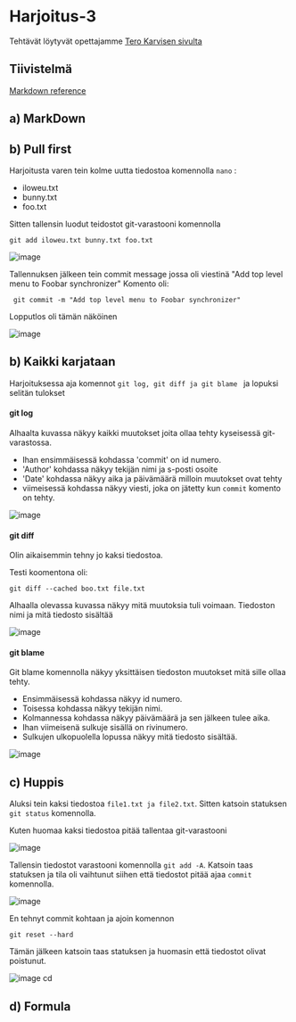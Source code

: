 # Harjoitus-3

Tehtävät löytyvät opettajamme [Tero Karvisen sivulta](https://terokarvinen.com/2021/configuration-management-systems-palvelinten-hallinta-ict4tn022-2021-autumn/#h3-versionhallinta)

## Tiivistelmä

[Markdown reference](https://commonmark.org/help/)



## a) MarkDown



## b) Pull first

Harjoitusta varen tein kolme uutta tiedostoa komennolla `nano` :

  * iloweu.txt
  * bunny.txt
  * foo.txt
 
Sitten tallensin luodut teidostot git-varastooni komennolla 
```
git add iloweu.txt bunny.txt foo.txt
```
![image](https://user-images.githubusercontent.com/93308960/142022361-dddcb200-444e-47e4-8c6c-6b826af4e483.png)


Tallennuksen jälkeen tein commit message jossa oli viestinä "Add top level menu to Foobar synchronizer"
Komento oli:
```
 git commit -m "Add top level menu to Foobar synchronizer"
```
Lopputlos oli tämän näköinen 

![image](https://user-images.githubusercontent.com/93308960/142022300-3f5fb920-c210-4a85-b0b1-388d886626d0.png)


## b) Kaikki karjataan

Harjoituksessa aja komennot `git log, git diff ja git blame ` ja lopuksi selitän tulokset

#### git log
Alhaalta kuvassa näkyy kaikki muutokset joita ollaa tehty kyseisessä git-varastossa.

* Ihan ensimmäisessä kohdassa 'commit' on id numero.
* 'Author' kohdassa näkyy tekijän nimi ja s-posti osoite
* 'Date' kohdassa näkyy aika ja päivämäärä milloin muutokset ovat tehty
* viimeisessä kohdassa näkyy viesti, joka on jätetty kun `commit` komento on tehty.

![image](https://user-images.githubusercontent.com/93308960/142026022-34e2f798-cc34-4e72-8d61-088c258cdc5d.png)


#### git diff

Olin aikaisemmin tehny jo kaksi tiedostoa.

Testi koomentona oli:

```
git diff --cached boo.txt file.txt
```

Alhaalla olevassa kuvassa näkyy mitä muutoksia tuli voimaan. Tiedoston nimi ja mitä tiedosto sisältää


![image](https://user-images.githubusercontent.com/93308960/142029831-dfff20eb-de36-46c8-9085-0088ddeed3ee.png)



#### git blame

Git blame komennolla näkyy yksittäisen tiedoston  muutokset mitä sille ollaa tehty.

* Ensimmäisessä kohdassa näkyy id numero.
* Toisessa kohdassa näkyy tekijän nimi.
* Kolmannessa kohdassa näkyy päivämäärä ja sen jälkeen tulee aika.
* Ihan viimeisenä sulkuje sisällä on rivinumero.
* Sulkujen ulkopuolella lopussa näkyy mitä tiedosto sisältää.

![image](https://user-images.githubusercontent.com/93308960/142024976-fd3d5151-afa6-42b8-89ec-34c9f304efa0.png)



## c) Huppis

Aluksi tein kaksi tiedostoa `file1.txt ja file2.txt`. Sitten katsoin statuksen `git status` komennolla.

Kuten huomaa kaksi tiedostoa pitää tallentaa git-varastooni

![image](https://user-images.githubusercontent.com/93308960/142031755-3efadc04-706e-44d3-9b7f-ab4d9cc487e2.png)

Tallensin tiedostot varastooni komennolla `git add -A`. Katsoin taas statuksen ja tila oli vaihtunut siihen että tiedostot pitää ajaa `commit` komennolla.

![image](https://user-images.githubusercontent.com/93308960/142031821-0ad83502-7e83-4fb0-87e0-a5ef7c39f1ee.png)

En tehnyt commit kohtaan ja ajoin komennon

```
git reset --hard
```

Tämän jälkeen katsoin taas statuksen ja huomasin että tiedostot olivat poistunut.

![image](https://user-images.githubusercontent.com/93308960/142031902-bfe50743-5d82-44d2-b4a7-bbf9a30c93db.png)
cd



## d) Formula
